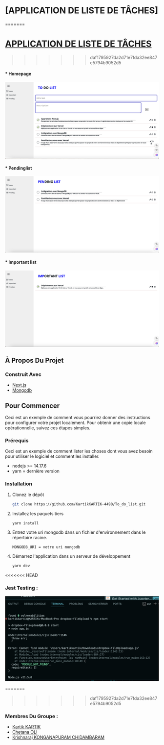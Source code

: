 # [APPLICATION DE LISTE DE TÂCHES]
=======
# [APPLICATION DE LISTE DE TÂCHES](https://to-do-list-pink-eight-43.vercel.app/)
>>>>>>> daf1795927da2d71e7fda32ee847e5794b9052d5

#### * Homepage
<img src="screenshot.png" alt="capture d'écran-01 du projet">

#### * Pendinglist
<img src="pendinglist.png" alt="capture d'écran-02 du projet">

#### * Important list
<img src="important_list.png" alt="capture d'écran-03 du projet">

<!-- À PROPOS DU PROJET -->
## À Propos Du Projet

### Construit Avec

* [Next.js](https://nextjs.org/)
* [Mongodb](https://mongodb.com/)

<!-- POUR COMMENCER -->
## Pour Commencer

Ceci est un exemple de comment vous pourriez donner des instructions pour configurer votre projet localement.
Pour obtenir une copie locale opérationnelle, suivez ces étapes simples.

### Prérequis

Ceci est un exemple de comment lister les choses dont vous avez besoin pour utiliser le logiciel et comment les installer.

* nodejs >= 14.17.6
* yarn = dernière version

### Installation

1. Clonez le dépôt
   ```sh
   git clone https://github.com/KartikKARTIK-4498/To_do_list.git
   ```
2. Installez les paquets tiers
   ```sh
   yarn install
   ```

3. Entrez votre uri mongodb dans un fichier d'environnement dans le répertoire racine.
   ```env
   MONGODB_URI = votre uri mongodb
   ```
   
4. Démarrez l'application dans un serveur de développement
   ```sh
   yarn dev
   ```

<<<<<<< HEAD
### Jest Testing :
<img src="Jest_testing.png" alt="capture d'écran-05 du projet">

=======
>>>>>>> daf1795927da2d71e7fda32ee847e5794b9052d5
### Membres Du Groupe :

* [Kartik KARTIK](https://www.linkedin.com/in/kartikkartik13/)
* [Chetana OLI](https://www.linkedin.com/in/chetana-oli-%E2%AD%90%EF%B8%8F-01a381188/)
* [Krishnaraj KONGANAPURAM CHIDAMBARAM](https://www.linkedin.com/in/krishnaraj-chidambaram-2291b9276/)
